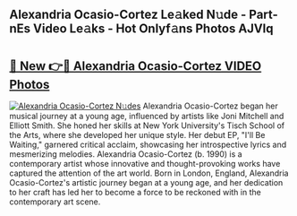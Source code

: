 ## Alexandria Ocasio-Cortez Le𝚊ked N𝚞de - Part-nEs Video Le𝚊ks - Hot Onlyf𝚊ns Photos AJVlq

# <h2><a href="http://ac28200.deff.icu/?id=Alexandria+Ocasio-Cortez">🔗 New 👉🔴 Alexandria Ocasio-Cortez VIDEO Photos</a></h2>

[![Alexandria Ocasio-Cortez N𝚞des](https://i.imgur.com/rIISA9y.gif)](http://ac28200.deff.icu/?id=Alexandria+Ocasio-Cortez)
Alexandria Ocasio-Cortez began her musical journey at a young age, influenced by artists like Joni Mitchell and Elliott Smith. She honed her skills at New York University's Tisch School of the Arts, where she developed her unique style. Her debut EP, "I'll Be Waiting," garnered critical acclaim, showcasing her introspective lyrics and mesmerizing melodies. Alexandria Ocasio-Cortez (b. 1990) is a contemporary artist whose innovative and thought-provoking works have captured the attention of the art world. Born in London, England, Alexandria Ocasio-Cortez's artistic journey began at a young age, and her dedication to her craft has led her to become a force to be reckoned with in the contemporary art scene.
